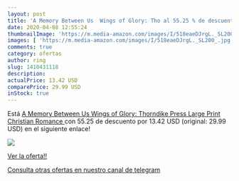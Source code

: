 ```yaml
---
layout: post
title: 'A Memory Between Us  Wings of Glory: Tho al 55.25 % de descuento'
date: 2020-04-08 12:55:24
thumbnailImage: 'https://m.media-amazon.com/images/I/518eaeDJrgL._SL200_.jpg'
images: [ 'https://m.media-amazon.com/images/I/518eaeDJrgL._SL200_.jpg' ]
comments: true
category: ofertas
author: ring
slug: 1410431118
description:
actualPrice: 13.42 USD
comparePrice: 29.99 USD
inStock: true
---
```


Está [A Memory Between Us  Wings of Glory: Thorndike Press Large Print Christian Romance ](https://www.amazon.com/dp/1410431118/?tag=redken08-20) con 55.25 de descuento por 13.42 USD (original: 29.99 USD) en el siguiente enlace!

[![](https://m.media-amazon.com/images/I/518eaeDJrgL._SL200_.jpg)](https://www.amazon.com/dp/1410431118/?tag=redken08-20)

[Ver la oferta!!](https://www.amazon.com/dp/1410431118/?tag=redken08-20)

[Consulta otras ofertas en nuestro canal de telegram](https://t.me/s/ofertas25)
